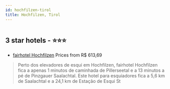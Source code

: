 ```yaml
---
id: hochfilzen-tirol
title: Hochfilzen, Tirol
---
```


<center><img src="https://i.travelapi.com/hotels/16000000/15740000/15738300/15738227/f3b19eaf_z.jpg" alt="" /></center>


##  3 star hotels - ⭐️⭐️⭐️

-    [fairhotel Hochfilzen](https://us.hurb.com/hotels/hochfilzen/fairhotel-hochfilzen-HT-QIIA?cmp=18055) Prices from R$ 613,69
   > Perto dos elevadores de esqui em Hochfilzen, fairhotel Hochfilzen fica a apenas 1 minutos de caminhada de Pillerseetal e a 13 minutos a pé de Pinzgauer Saalachtal.  Este hotel para esquiadores fica a 5,6 km de Saalachtal e a 24,1 km de Estação de Esqui St
